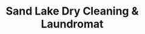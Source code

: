 ---
title: "Sand Lake Dry Cleaning & Laundromat"
url: /west-sand-lake/sand-lake-dry-cleaning-und-laundromat/
shop: Wäscherei
---